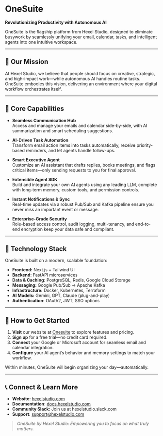 # OneSuite

**Revolutionizing Productivity with Autonomous AI**

OneSuite is the flagship platform from Hexel Studio, designed to eliminate busywork by seamlessly unifying your email, calendar, tasks, and intelligent agents into one intuitive workspace.

---

## 🌟 Our Mission

At Hexel Studio, we believe that people should focus on creative, strategic, and high-impact work—while autonomous AI handles routine tasks. OneSuite embodies this vision, delivering an environment where your digital workflow orchestrates itself.

---

## 🚀 Core Capabilities

- **Seamless Communication Hub**  
  Access and manage your emails and calendar side-by-side, with AI summarization and smart scheduling suggestions.

- **AI-Driven Task Automation**  
  Transform email action items into tasks automatically, receive priority-based reminders, and let agents handle follow-ups.

- **Smart Executive Agent**  
  Customize an AI assistant that drafts replies, books meetings, and flags critical items—only sending requests to you for final approval.

- **Extensible Agent SDK**  
  Build and integrate your own AI agents using any leading LLM, complete with long-term memory, custom tools, and permission controls.

- **Instant Notifications & Sync**  
  Real-time updates via a robust Pub/Sub and Kafka pipeline ensure you never miss an important event or message.

- **Enterprise-Grade Security**  
  Role-based access control, audit logging, multi-tenancy, and end-to-end encryption keep your data safe and compliant.

---

## 🔧 Technology Stack

OneSuite is built on a modern, scalable foundation:

- **Frontend:** Next.js + Tailwind UI  
- **Backend:** FastAPI microservices  
- **Data & Caching:** PostgreSQL, Redis, Google Cloud Storage  
- **Messaging:** Google Pub/Sub → Apache Kafka  
- **Infrastructure:** Docker, Kubernetes, Terraform  
- **AI Models:** Gemini, GPT, Claude (plug-and-play)  
- **Authentication:** OAuth2, JWT, SSO options

---

## 🚀 How to Get Started

1. **Visit** our website at [Onesuite](https://onesuite.hexelstudio.com/) to explore features and pricing.
2. **Sign up** for a free trial—no credit card required.
3. **Connect** your Google or Microsoft account for seamless email and calendar integration.
4. **Configure** your AI agent’s behavior and memory settings to match your workflow.

Within minutes, OneSuite will begin organizing your day—automatically.

---

## 📞 Connect & Learn More

- **Website:** [hexelstudio.com](https://hexelstudio.com)  
- **Documentation:** [docs.hexelstudio.com](https://docs.hexelstudio.com)  
- **Community Slack:** Join us at hexelstudio.slack.com  
- **Support:** support@hexelstudio.com

> _OneSuite by Hexel Studio: Empowering you to focus on what truly matters._

